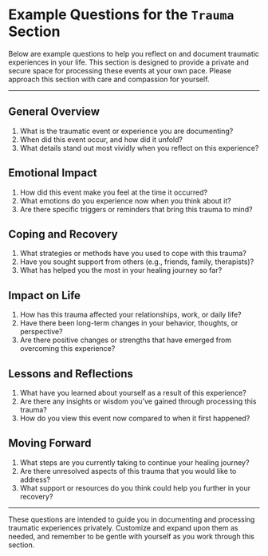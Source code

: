 # Example Questions for the `Trauma` Section

Below are example questions to help you reflect on and document traumatic experiences in your life. This section is designed to provide a private and secure space for processing these events at your own pace. Please approach this section with care and compassion for yourself.

---

## **General Overview**
1. What is the traumatic event or experience you are documenting?
2. When did this event occur, and how did it unfold?
3. What details stand out most vividly when you reflect on this experience?

## **Emotional Impact**
1. How did this event make you feel at the time it occurred?
2. What emotions do you experience now when you think about it?
3. Are there specific triggers or reminders that bring this trauma to mind?

## **Coping and Recovery**
1. What strategies or methods have you used to cope with this trauma?
2. Have you sought support from others (e.g., friends, family, therapists)?
3. What has helped you the most in your healing journey so far?

## **Impact on Life**
1. How has this trauma affected your relationships, work, or daily life?
2. Have there been long-term changes in your behavior, thoughts, or perspective?
3. Are there positive changes or strengths that have emerged from overcoming this experience?

## **Lessons and Reflections**
1. What have you learned about yourself as a result of this experience?
2. Are there any insights or wisdom you’ve gained through processing this trauma?
3. How do you view this event now compared to when it first happened?

## **Moving Forward**
1. What steps are you currently taking to continue your healing journey?
2. Are there unresolved aspects of this trauma that you would like to address?
3. What support or resources do you think could help you further in your recovery?

---

These questions are intended to guide you in documenting and processing traumatic experiences privately. Customize and expand upon them as needed, and remember to be gentle with yourself as you work through this section.
